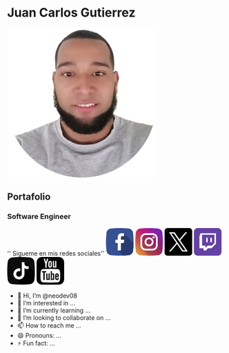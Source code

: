 # Juan Carlos Gutierrez
![Juan Carlos Gutierrez imagen](./assets/JuanCarlosGutierrez.png)
## Portafolio
### Software Engineer
'' Sigueme en mis redes sociales''
[![Facebook](./assets/facebook.png)](https://www.facebook.com/profile.php?id=61564960754804)
[![Instagram](./assets/instagram.png)](https://x.com/neodev08)
[![X](./assets/twitter.png)](https://instagram.com/neodev08)
[![Twitch](./assets/twitch.png)](https://www.twitch/neodev08)
[![Tik Tok](./assets/tiktok.png)](https://www.tiktok.com/@neodev08)
[![Youtube](./assets/youtube-logo.png)](https://www.youtube.com/@neodev08)

- 👋 Hi, I’m @neodev08
- 👀 I’m interested in ...
- 🌱 I’m currently learning ...
- 💞️ I’m looking to collaborate on ...
- 📫 How to reach me ...
- 😄 Pronouns: ...
- ⚡ Fun fact: ...

<!---
neodev08/neodev08 is a ✨ special ✨ repository because its `README.md` (this file) appears on your GitHub profile.
You can click the Preview link to take a look at your changes.
--->
